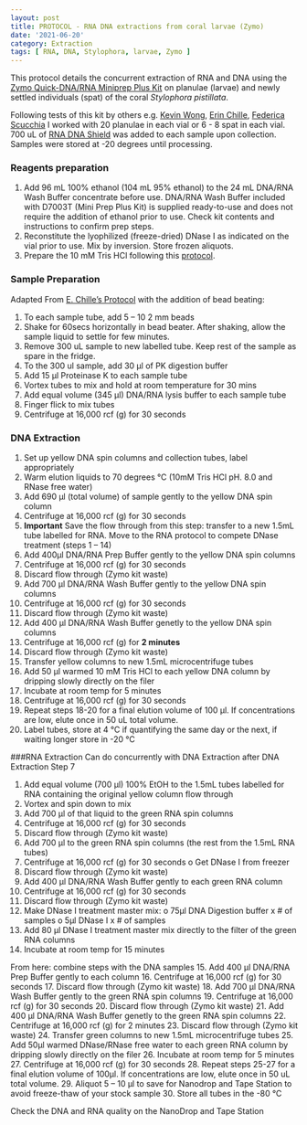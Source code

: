 ```yaml
---
layout: post
title: PROTOCOL - RNA DNA extractions from coral larvae (Zymo)
date: '2021-06-20'
category: Extraction
tags: [ RNA, DNA, Stylophora, larvae, Zymo ]
---
```



This protocol details the concurrent extraction of RNA and DNA using the [Zymo Quick-DNA/RNA Miniprep Plus Kit](https://www.zymoresearch.com/collections/quick-dna-rna-kits/products/quick-dna-rna-miniprep-plus-kit) on planulae (larvae) and newly settled individuals (spat) of the coral _Stylophora pistillata_. 

Following tests of this kit by others e.g. [Kevin Wong](https://kevinhwong1.github.io/KevinHWong_Notebook/Zymo-DNA-RNA-Extraction-Protocol/), [Erin Chille](https://echille.github.io/E.-Chille-Open-Lab-Notebook/Testing-number-of-Montipora.md-Larvae-Needed-for-DNA-RNA-Extraction/), [Federica Scucchia](https://fscucchia.github.io/FScucchia_Lab_Notebook-Mass_Lab/DNA-RNA-extraction-with-Zymo-kit/) I worked with 20 planulae in each vial or 6 - 8 spat in each vial. 700 uL of [RNA DNA Shield](https://www.zymoresearch.com/collections/dna-rna-shield) was added to each sample upon collection. Samples were stored at -20 degrees until processing.

### Reagents preparation
1. Add 96 mL 100% ethanol (104 mL 95% ethanol) to the 24 mL DNA/RNA Wash Buffer concentrate before use. DNA/RNA Wash Buffer included with D7003T (Mini Prep Plus Kit) is supplied ready-to-use and does not require the addition of ethanol prior to use. Check kit contents and instructions to confirm prep steps.  
2. Reconstitute the lyophilized (freeze-dried) DNase I as indicated on the vial prior to use. Mix by inversion. Store frozen aliquots.  
3. Prepare the 10 mM Tris HCl following this [protocol](https://github.com/fscucchia/FScucchia_Lab_Notebook-Mass_Lab/blob/master/protocols/Tris%20HCL%2C%20RNA-DNA%20extraction.docx).

### Sample Preparation
Adapted From [E. Chille’s Protocol](https://echille.github.io/E.-Chille-Open-Lab-Notebook/Protocol-for-DNA-RNA-Extractions-of-Montipora-Coral-Larvae-Using-Zymo-Duet-Extraction-Kit/) with the addition of bead beating:
1.	To each sample tube, add 5 – 10 2 mm beads
2.	Shake for 60secs horizontally in bead beater. After shaking, allow the sample liquid to settle for few minutes.
3.	Remove 300 uL sample to new labelled tube. Keep rest of the sample as spare in the fridge.
4.	To the 300 ul sample, add 30 µl of PK digestion buffer 
5.	Add 15 µl Proteinase K to each sample tube
6.	Vortex tubes to mix and hold at room temperature for 30 mins
7.	Add equal volume (345 µl) DNA/RNA lysis buffer to each sample tube
8.	Finger flick to mix tubes
9.	Centrifuge at 16,000 rcf (g) for 30 seconds

### DNA Extraction
1.	Set up yellow DNA spin columns and collection tubes, label appropriately
2.	Warm elution liquids to 70 degrees °C (10mM Tris HCl pH. 8.0 and RNase free water)
3.	Add 690 µl (total volume) of sample gently to the yellow DNA spin column
4.	Centrifuge at 16,000 rcf (g) for 30 seconds
5.	**Important** Save the flow through from this step: transfer to a new 1.5mL tube labelled for RNA. Move to the RNA protocol to compete DNase treatment (steps 1 – 14)
6.	Add 400µl DNA/RNA Prep Buffer gently to the yellow DNA spin columns
7.	Centrifuge at 16,000 rcf (g) for 30 seconds
8.	Discard flow through (Zymo kit waste)
9.	Add 700 µl DNA/RNA Wash Buffer gently to the yellow DNA spin columns
10.	Centrifuge at 16,000 rcf (g) for 30 seconds
11.	Discard flow through (Zymo kit waste)
12.	Add 400 µl DNA/RNA Wash Buffer genetly to the yellow DNA spin columns
13.	Centrifuge at 16,000 rcf (g) for **2 minutes**
14.	Discard flow through (Zymo kit waste)
15.	Transfer yellow columns to new 1.5mL microcentrifuge tubes
16.	Add 50 µl warmed 10 mM Tris HCl to each yellow DNA column by dripping slowly directly on the filer
17.	Incubate at room temp for 5 minutes
18.	Centrifuge at 16,000 rcf (g) for 30 seconds
19.	Repeat steps 18-20 for a final elution volume of 100 µl. If concentrations are low, elute once in 50 uL total volume.
20.	Label tubes, store at 4 °C if quantifying the same day or the next, if waiting longer store in -20 °C

###RNA Extraction
Can do concurrently with DNA Extraction after DNA Extraction Step 7
1.	Add equal volume (700 µl) 100% EtOH to the 1.5mL tubes labelled for RNA containing the original yellow column flow through
2.	Vortex and spin down to mix
3.	Add 700 µl of that liquid to the green RNA spin columns
4.	Centrifuge at 16,000 rcf (g) for 30 seconds
5.	Discard flow through (Zymo kit waste)
6.	Add 700 µl to the green RNA spin columns (the rest from the 1.5mL RNA tubes)
7.	Centrifuge at 16,000 rcf (g) for 30 seconds
  o	Get DNase I from freezer
8.	Discard flow through (Zymo kit waste)
9.	Add 400 µl DNA/RNA Wash Buffer gently to each green RNA column
10.	Centrifuge at 16,000 rcf (g) for 30 seconds
11.	Discard flow through (Zymo kit waste)
12.	Make DNase I treatment master mix:
  o	75µl DNA Digestion buffer x # of samples
  o	5µl DNase I x # of samples
13.	Add 80 µl DNase I treatment master mix directly to the filter of the green RNA columns
14.	Incubate at room temp for 15 minutes

From here: combine steps with the DNA samples
15.	Add 400 µl DNA/RNA Prep Buffer gently to each column
16.	Centrifuge at 16,000 rcf (g) for 30 seconds
17.	Discard flow through (Zymo kit waste)
18.	Add 700 µl DNA/RNA Wash Buffer gently to the green RNA spin columns
19.	Centrifuge at 16,000 rcf (g) for 30 seconds
20.	Discard flow through (Zymo kit waste)
21.	Add 400 µl DNA/RNA Wash Buffer genetly to the green RNA spin columns
22.	Centrifuge at 16,000 rcf (g) for 2 minutes
23.	Discard flow through (Zymo kit waste)
24.	Transfer green columns to new 1.5mL microcentrifuge tubes
25.	Add 50µl warmed DNase/RNase free water to each green RNA column by dripping slowly directly on the filer
26.	Incubate at room temp for 5 minutes
27.	Centrifuge at 16,000 rcf (g) for 30 seconds
28.	Repeat steps 25-27 for a final elution volume of 100µl. If concentrations are low, elute once in 50 uL total volume.
29.	Aliquot 5 – 10 µl to save for Nanodrop and Tape Station to avoid freeze-thaw of your stock sample
30.	Store all tubes in the -80 °C


Check the DNA and RNA quality on the NanoDrop and Tape Station
